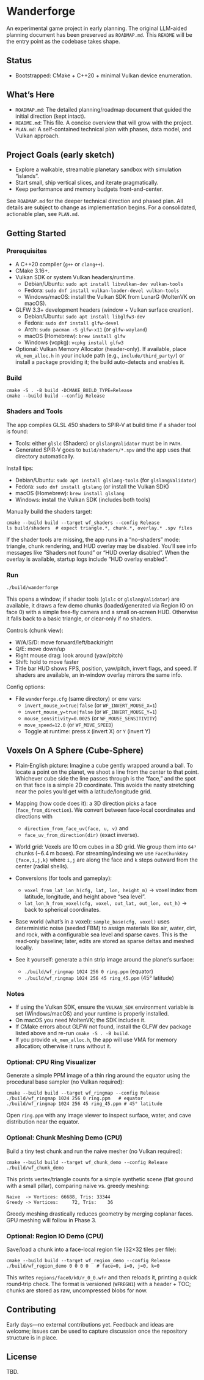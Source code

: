 # Wanderforge

An experimental game project in early planning. The original LLM-aided planning document has been preserved as `ROADMAP.md`. This `README` will be the entry point as the codebase takes shape.

## Status

- Bootstrapped: CMake + C++20 + minimal Vulkan device enumeration.

## What’s Here

- `ROADMAP.md`: The detailed planning/roadmap document that guided the initial direction (kept intact).
- `README.md`: This file. A concise overview that will grow with the project.
- `PLAN.md`: A self-contained technical plan with phases, data model, and Vulkan approach.

## Project Goals (early sketch)

- Explore a walkable, streamable planetary sandbox with simulation “islands”.
- Start small, ship vertical slices, and iterate pragmatically.
- Keep performance and memory budgets front-and-center.

See `ROADMAP.md` for the deeper technical direction and phased plan. All details are subject to change as implementation begins.
For a consolidated, actionable plan, see `PLAN.md`.

## Getting Started

### Prerequisites

- A C++20 compiler (`g++` or `clang++`).
- CMake 3.16+.
- Vulkan SDK or system Vulkan headers/runtime.
  - Debian/Ubuntu: `sudo apt install libvulkan-dev vulkan-tools`
  - Fedora: `sudo dnf install vulkan-loader-devel vulkan-tools`
  - Windows/macOS: install the Vulkan SDK from LunarG (MoltenVK on macOS).
- GLFW 3.3+ development headers (window + Vulkan surface creation).
  - Debian/Ubuntu: `sudo apt install libglfw3-dev`
  - Fedora: `sudo dnf install glfw-devel`
  - Arch: `sudo pacman -S glfw-x11` (or `glfw-wayland`)
  - macOS (Homebrew): `brew install glfw`
  - Windows (vcpkg): `vcpkg install glfw3`
 - Optional: Vulkan Memory Allocator (header-only). If available, place `vk_mem_alloc.h` in your include path (e.g., `include/third_party/`) or install a package providing it; the build auto-detects and enables it.

### Build

```
cmake -S . -B build -DCMAKE_BUILD_TYPE=Release
cmake --build build --config Release
```

### Shaders and Tools

The app compiles GLSL 450 shaders to SPIR‑V at build time if a shader tool is found:

- Tools: either `glslc` (Shaderc) or `glslangValidator` must be in `PATH`.
- Generated SPIR‑V goes to `build/shaders/*.spv` and the app uses that directory automatically.

Install tips:
- Debian/Ubuntu: `sudo apt install glslang-tools` (for `glslangValidator`)
- Fedora: `sudo dnf install glslang` (or install the Vulkan SDK)
- macOS (Homebrew): `brew install glslang`
- Windows: install the Vulkan SDK (includes both tools)

Manually build the shaders target:

```
cmake --build build --target wf_shaders --config Release
ls build/shaders  # expect triangle.*, chunk.*, overlay.* .spv files
```

If the shader tools are missing, the app runs in a “no-shaders” mode: triangle, chunk rendering, and HUD overlay may be disabled. You’ll see info messages like “Shaders not found” or “HUD overlay disabled”. When the overlay is available, startup logs include “HUD overlay enabled”.

### Run

```
./build/wanderforge
```

This opens a window; if shader tools (`glslc` or `glslangValidator`) are available, it draws a few demo chunks (loaded/generated via Region IO on face 0) with a simple free‑fly camera and a small on‑screen HUD. Otherwise it falls back to a basic triangle, or clear‑only if no shaders.

Controls (chunk view):
- W/A/S/D: move forward/left/back/right
- Q/E: move down/up
- Right mouse drag: look around (yaw/pitch)
- Shift: hold to move faster
 - Title bar HUD shows FPS, position, yaw/pitch, invert flags, and speed. If shaders are available, an in‑window overlay mirrors the same info.

Config options:
- File `wanderforge.cfg` (same directory) or env vars:
  - `invert_mouse_x=true|false` (or `WF_INVERT_MOUSE_X=1`)
  - `invert_mouse_y=true|false` (or `WF_INVERT_MOUSE_Y=1`)
  - `mouse_sensitivity=0.0025` (or `WF_MOUSE_SENSITIVITY`)
  - `move_speed=12.0` (or `WF_MOVE_SPEED`)
  - Toggle at runtime: press `X` (invert X) or `Y` (invert Y)

## Voxels On A Sphere (Cube‑Sphere)

- Plain‑English picture: Imagine a cube gently wrapped around a ball. To locate a point on the planet, we shoot a line from the center to that point. Whichever cube side the line passes through is the “face,” and the spot on that face is a simple 2D coordinate. This avoids the nasty stretching near the poles you’d get with a latitude/longitude grid.

- Mapping (how code does it): a 3D direction picks a face (`face_from_direction`). We convert between face‑local coordinates and directions with
  - `direction_from_face_uv(face, u, v)` and
  - `face_uv_from_direction(dir)` (exact inverse).

- World grid: Voxels are 10 cm cubes in a 3D grid. We group them into `64³` chunks (~6.4 m boxes). For streaming/indexing we use `FaceChunkKey {face,i,j,k}` where `i,j` are along the face and `k` steps outward from the center (radial shells).

- Conversions (for tools and gameplay):
  - `voxel_from_lat_lon_h(cfg, lat, lon, height_m)` → voxel index from latitude, longitude, and height above “sea level”.
  - `lat_lon_h_from_voxel(cfg, voxel, out_lat, out_lon, out_h)` → back to spherical coordinates.

- Base world (what’s in a voxel): `sample_base(cfg, voxel)` uses deterministic noise (seeded FBM) to assign materials like air, water, dirt, and rock, with a configurable sea level and sparse caves. This is the read‑only baseline; later, edits are stored as sparse deltas and meshed locally.

- See it yourself: generate a thin strip image around the planet’s surface:
  - `./build/wf_ringmap 1024 256 0 ring.ppm` (equator)
  - `./build/wf_ringmap 1024 256 45 ring_45.ppm` (45° latitude)

### Notes

- If using the Vulkan SDK, ensure the `VULKAN_SDK` environment variable is set (Windows/macOS) and your runtime is properly installed.
- On macOS you need MoltenVK; the SDK includes it.
 - If CMake errors about GLFW not found, install the GLFW dev package listed above and re-run `cmake -S . -B build`.
 - If you provide `vk_mem_alloc.h`, the app will use VMA for memory allocation; otherwise it runs without it.

### Optional: CPU Ring Visualizer

Generate a simple PPM image of a thin ring around the equator using the procedural base sampler (no Vulkan required):

```
cmake --build build --target wf_ringmap --config Release
./build/wf_ringmap 1024 256 0 ring.ppm   # equator
./build/wf_ringmap 1024 256 45 ring_45.ppm # 45° latitude
```

Open `ring.ppm` with any image viewer to inspect surface, water, and cave distribution near the equator.

### Optional: Chunk Meshing Demo (CPU)

Build a tiny test chunk and run the naive mesher (no Vulkan required):

```
cmake --build build --target wf_chunk_demo --config Release
./build/wf_chunk_demo
```

This prints vertex/triangle counts for a simple synthetic scene (flat ground with a small pillar), comparing naive vs. greedy meshing:

```
Naive  -> Vertices: 66688, Tris: 33344
Greedy -> Vertices:     72, Tris:    36
```

Greedy meshing drastically reduces geometry by merging coplanar faces. GPU meshing will follow in Phase 3.

### Optional: Region IO Demo (CPU)

Save/load a chunk into a face-local region file (32×32 tiles per file):

```
cmake --build build --target wf_region_demo --config Release
./build/wf_region_demo 0 0 0 0   # face=0, i=0, j=0, k=0
```

This writes `regions/face0/k0/r_0_0.wfr` and then reloads it, printing a quick round‑trip check. The format is versioned (`WFREGN1`) with a header + TOC; chunks are stored as raw, uncompressed blobs for now.

## Contributing

Early days—no external contributions yet. Feedback and ideas are welcome; issues can be used to capture discussion once the repository structure is in place.

## License

TBD.
